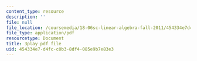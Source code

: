 ```yaml
---
content_type: resource
description: ''
file: null
file_location: /coursemedia/18-06sc-linear-algebra-fall-2011/454334e7d4fcc0b38df4085e9b7e83e3_QVKj3LADCnA.pdf
file_type: application/pdf
resourcetype: Document
title: 3play pdf file
uid: 454334e7-d4fc-c0b3-8df4-085e9b7e83e3
---
```

